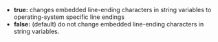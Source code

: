 - **true:** changes embedded line-ending characters in string variables to operating-system specific line endings
- **false:** (default) do not change embedded line-ending characters in string variables.
